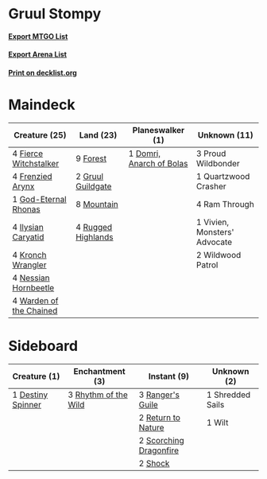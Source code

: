 # Gruul Stompy

#### [Export MTGO List](../collection/Gruul%20Stompy/Gruul%20Stompy.txt)
#### [Export Arena List](../collection/Gruul%20Stompy/Gruul%20Stompy_arena.txt)
#### [Print on decklist.org](http://decklist.org/?deckmain=1%09Domri,%20Anarch%20of%20Bolas%0A4%09Fierce%20Witchstalker%0A9%09Forest%0A4%09Frenzied%20Arynx%0A1%09God-Eternal%20Rhonas%0A2%09Gruul%20Guildgate%0A4%09Ilysian%20Caryatid%0A4%09Kronch%20Wrangler%0A8%09Mountain%0A4%09Nessian%20Hornbeetle%0A3%09Proud%20Wildbonder%0A1%09Quartzwood%20Crasher%0A4%09Ram%20Through%0A4%09Rugged%20Highlands%0A1%09Vivien,%20Monsters'%20Advocate%0A4%09Warden%20of%20the%20Chained%0A2%09Wildwood%20Patrol&deckside=1%09Destiny%20Spinner%0A3%09Ranger's%20Guile%0A2%09Return%20to%20Nature%0A3%09Rhythm%20of%20the%20Wild%0A2%09Scorching%20Dragonfire%0A2%09Shock%0A1%09Shredded%20Sails%0A1%09Wilt)
# Maindeck

|                                          Creature (25)                                           |                                          Land (23)                                          |                                         Planeswalker (1)                                          |        Unknown (11)        |
|--------------------------------------------------------------------------------------------------|---------------------------------------------------------------------------------------------|---------------------------------------------------------------------------------------------------|----------------------------|
|4 [Fierce Witchstalker](http://gatherer.wizards.com/Pages/Card/Details.aspx?multiverseid=473116)  |9 [Forest](http://gatherer.wizards.com/Pages/Card/Details.aspx?multiverseid=439860)          |1 [Domri, Anarch of Bolas](http://gatherer.wizards.com/Pages/Card/Details.aspx?multiverseid=461118)|3 Proud Wildbonder          |
|4 [Frenzied Arynx](http://gatherer.wizards.com/Pages/Card/Details.aspx?multiverseid=457317)       |2 [Gruul Guildgate](http://gatherer.wizards.com/Pages/Card/Details.aspx?multiverseid=376359) |                                                                                                   |1 Quartzwood Crasher        |
|1 [God-Eternal Rhonas](http://gatherer.wizards.com/Pages/Card/Details.aspx?multiverseid=461090)   |8 [Mountain](http://gatherer.wizards.com/Pages/Card/Details.aspx?multiverseid=439859)        |                                                                                                   |4 Ram Through               |
|4 [Ilysian Caryatid](http://gatherer.wizards.com/Pages/Card/Details.aspx?multiverseid=476425)     |4 [Rugged Highlands](http://gatherer.wizards.com/Pages/Card/Details.aspx?multiverseid=420935)|                                                                                                   |1 Vivien, Monsters' Advocate|
|4 [Kronch Wrangler](http://gatherer.wizards.com/Pages/Card/Details.aspx?multiverseid=461093)      |                                                                                             |                                                                                                   |2 Wildwood Patrol           |
|4 [Nessian Hornbeetle](http://gatherer.wizards.com/Pages/Card/Details.aspx?multiverseid=476433)   |                                                                                             |                                                                                                   |                            |
|4 [Warden of the Chained](http://gatherer.wizards.com/Pages/Card/Details.aspx?multiverseid=476481)|                                                                                             |                                                                                                   |                            |


# Sideboard

|                                        Creature (1)                                        |                                        Enchantment (3)                                        |                                           Instant (9)                                           |  Unknown (2)   |
|--------------------------------------------------------------------------------------------|-----------------------------------------------------------------------------------------------|-------------------------------------------------------------------------------------------------|----------------|
|1 [Destiny Spinner](http://gatherer.wizards.com/Pages/Card/Details.aspx?multiverseid=476419)|3 [Rhythm of the Wild](http://gatherer.wizards.com/Pages/Card/Details.aspx?multiverseid=457345)|3 [Ranger's Guile](http://gatherer.wizards.com/Pages/Card/Details.aspx?multiverseid=249973)      |1 Shredded Sails|
|                                                                                            |                                                                                               |2 [Return to Nature](http://gatherer.wizards.com/Pages/Card/Details.aspx?multiverseid=461102)    |1 Wilt          |
|                                                                                            |                                                                                               |2 [Scorching Dragonfire](http://gatherer.wizards.com/Pages/Card/Details.aspx?multiverseid=473101)|                |
|                                                                                            |                                                                                               |2 [Shock](http://gatherer.wizards.com/Pages/Card/Details.aspx?multiverseid=129732)               |                |

